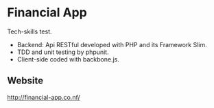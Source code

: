 # Financial App
Tech-skills test.
- Backend: Api RESTful developed with PHP and its Framework Slim.
- TDD and unit testing by phpunit.
- Client-side coded with backbone.js.
    
## Website
http://financial-app.co.nf/
